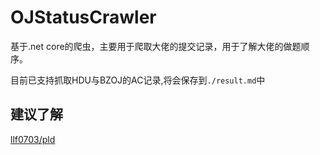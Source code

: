 # OJStatusCrawler

基于.net core的爬虫，主要用于爬取大佬的提交记录，用于了解大佬的做题顺序。

目前已支持抓取HDU与BZOJ的AC记录,将会保存到`./result.md`中

## 建议了解

[llf0703/pld](https://github.com/Llf0703/pld)
